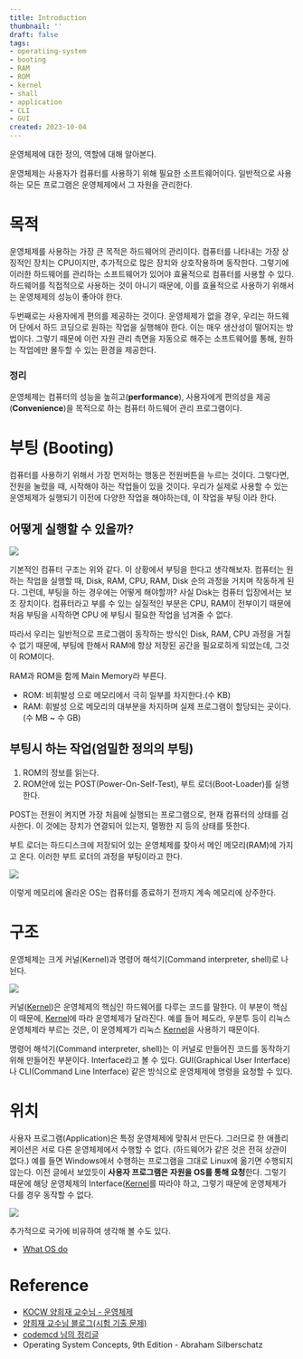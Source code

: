 ```yaml
---
title: Introduction
thumbnail: ''
draft: false
tags:
- operatiing-system
- booting
- RAM
- ROM
- kernel
- shall
- application
- CLI
- GUI
created: 2023-10-04
---
```


운영체제에 대한 정의, 역할에 대해 알아본다.

운영체제는 사용자가 컴퓨터를 사용하기 위해 필요한 소프트웨어이다. 일반적으로 사용하는 모든 프로그램은 운영체제에서 그 자원을 관리한다.

# 목적

운영체제를 사용하는 가장 큰 목적은 하드웨어의 관리이다. 컴퓨터를 나타내는 가장 상징적인 장치는 CPU이지만, 추가적으로 많은 장치와 상호작용하며 동작한다. 그렇기에 이러한 하드웨어를 관리하는 소프트웨어가 있어야 효율적으로 컴퓨터를 사용할 수 있다. 하드웨어를 직접적으로 사용하는 것이 아니기 때문에, 이를 효율적으로 사용하기 위해서는 운영체제의 성능이 좋아야 한다.

두번째로는 사용자에게 편의를 제공하는 것이다. 운영체제가 없을 경우, 우리는 하드웨어 단에서 하드 코딩으로 원하는 작업을 실행해야 한다. 이는 매우 생산성이 떨어지는 방법이다. 그렇기 때문에 이런 자원 관리 측면을 자동으로 해주는 소프트웨어를 통해, 원하는 작업에만 몰두할 수 있는 환경을 제공한다.

### 정리

운영체제는 컴퓨터의 성능을 높히고(**performance**), 사용자에게 편의성을 제공(**Convenience**)을 목적으로 하는 컴퓨터 하드웨어 관리 프로그램이다.

# 부팅 (Booting)

컴퓨터를 사용하기 위해서 가장 먼저하는 행동은 전원버튼을 누르는 것이다. 그렇다면, 전원을 눌렀을 때, 시작해야 하는 작업들이 있을 것이다. 우리가 실제로 사용할 수 있는 운영체제가 실행되기 이전에 다양한 작업을 해야하는데, 이 작업을 부팅 이라 한다.

## 어떻게 실행할 수 있을까?

![](os-Introduction1.png)

기본적인 컴퓨터 구조는 위와 같다. 이 상황에서 부팅을 한다고 생각해보자. 컴퓨터는 원하는 작업을 실행할 때, Disk, RAM, CPU, RAM, Disk 순의 과정을 거치며 작동하게 된다. 그런데, 부팅을 하는 경우에는 어떻게 해야할까? 사실 Disk는 컴퓨터 입장에서는 보조 장치이다. 컴퓨터라고 부를 수 있는 실질적인 부분은 CPU, RAM이 전부이기 때문에 처음 부팅을 시작하면 CPU 에 부팅시 필요한 작업을 넘겨줄 수 없다.

따라서 우리는 일반적으로 프로그램이 동작하는 방식인 Disk, RAM, CPU 과정을 거칠 수 없기 때문에, 부팅에 한해서 RAM에 항상 저장된 공간을 필요로하게 되었는데, 그것이 ROM이다.

RAM과 ROM을 함께 Main Memory라 부른다.

* ROM: 비휘발성 으로 메모리에서 극히 일부를 차지한다.(수 KB)
* RAM: 휘발성 으로 메모리의 대부분을 차지하며 실제 프로그램이 할당되는 곳이다.(수 MB ~ 수 GB)

## 부팅시 하는 작업(엄밀한 정의의 부팅)

1. ROM의 정보를 읽는다.
1. ROM안에 있는 POST(Power-On-Self-Test), 부트 로더(Boot-Loader)를 실행한다.

POST는 전원이 켜지면 가장 처음에 실행되는 프로그램으로, 현재 컴퓨터의 상태를 검사한다. 이 것에는 장치가 연결되어 있는지, 멀쩡한 지 등의 상태를 뜻한다.

부트 로더는 하드디스크에 저장되어 있는 운영체제를 찾아서 메인 메모리(RAM)에 가지고 온다. 이러한 부트 로더의 과정을 부팅이라고 한다.

![](os-Introduction2.png)

이렇게 메모리에 올라온 OS는 컴퓨터를 종료하기 전까지 계속 메모리에 상주한다.

# 구조

운영체제는 크게 커널(Kernel)과 명령어 해석기(Command interpreter, shell)로 나뉜다.

![](os-Introduction3.png)

커널([Kernel](Kernel.md))은 운영체제의 핵심인 하드웨어를 다루는 코드를 말한다. 이 부분이 핵심이 때문에, [Kernel](Kernel.md)에 따라 운영체제가 달라진다. 예를 들어 페도라, 우분투 등이 리눅스 운영체제라 부르는 것은, 이 운영체제가 리눅스 [Kernel](Kernel.md)을 사용하기 때문이다.

명령어 해석기(Command interpreter, shell)는 이 커널로 만들어진 코드를 동작하기 위해 만들어진 부분이다. Interface라고 볼 수 있다. GUI(Graphical User Interface)나 CLI(Command Line Interface) 같은 방식으로 운영체제에 명령을 요청할 수 있다.

# 위치

사용자 프로그램(Application)은 특정 운영체제에 맞춰서 만든다. 그러므로 한 애플리케이션은 서로 다른 운영체제에서 수행할 수 없다. (하드웨어가 같은 것은 전혀 상관이 없다.) 예를 들면 Windows에서 수행하는 프로그램을 그대로 Linux에 옮기면 수행되지 않는다. 이전 글에서 보았듯이 **사용자 프로그램은 자원을 OS를 통해 요청**한다. 그렇기 때문에 해당 운영체제의 Interface([Kernel](Kernel.md)를 따라야 하고, 그렇기 때문에 운영체제가 다를 경우 동작할 수 없다.

![](os-Introduction4.png)

추가적으로 국가에 비유하여 생각해 볼 수도 있다.

* [What OS do](What%20OS%20do.md)

# Reference

* [KOCW 양희재 교수님 - 운영체제](http://www.kocw.net/home/search/kemView.do?kemId=978503)
* [양희재 교수님 블로그(시험 기출 문제)](https://m.blog.naver.com/PostList.nhn?blogId=hjyang0&categoryNo=13)
* [codemcd 님의 정리글](https://velog.io/@codemcd/)
* Operating System Concepts, 9th Edition - Abraham Silberschatz
